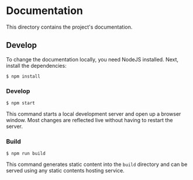 # Documentation

This directory contains the project's documentation.

## Develop

To change the documentation locally, you need NodeJS installed. Next, install
the dependencies:

```
$ npm install
```

### Develop

```
$ npm start
```

This command starts a local development server and open up a browser window.
Most changes are reflected live without having to restart the server.

### Build

```
$ npm run build
```

This command generates static content into the `build` directory and can be
served using any static contents hosting service.
